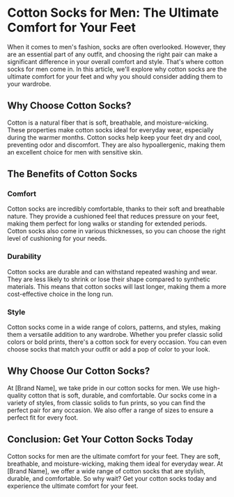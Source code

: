 # Cotton Socks for Men: The Ultimate Comfort for Your Feet

When it comes to men's fashion, socks are often overlooked. However, they are an essential part of any outfit, and choosing the right pair can make a significant difference in your overall comfort and style. That's where cotton socks for men come in. In this article, we'll explore why cotton socks are the ultimate comfort for your feet and why you should consider adding them to your wardrobe.

## Why Choose Cotton Socks?

Cotton is a natural fiber that is soft, breathable, and moisture-wicking. These properties make cotton socks ideal for everyday wear, especially during the warmer months. Cotton socks help keep your feet dry and cool, preventing odor and discomfort. They are also hypoallergenic, making them an excellent choice for men with sensitive skin.

## The Benefits of Cotton Socks

### Comfort

Cotton socks are incredibly comfortable, thanks to their soft and breathable nature. They provide a cushioned feel that reduces pressure on your feet, making them perfect for long walks or standing for extended periods. Cotton socks also come in various thicknesses, so you can choose the right level of cushioning for your needs.

### Durability

Cotton socks are durable and can withstand repeated washing and wear. They are less likely to shrink or lose their shape compared to synthetic materials. This means that cotton socks will last longer, making them a more cost-effective choice in the long run.

### Style

Cotton socks come in a wide range of colors, patterns, and styles, making them a versatile addition to any wardrobe. Whether you prefer classic solid colors or bold prints, there's a cotton sock for every occasion. You can even choose socks that match your outfit or add a pop of color to your look.

## Why Choose Our Cotton Socks?

At [Brand Name], we take pride in our cotton socks for men. We use high-quality cotton that is soft, durable, and comfortable. Our socks come in a variety of styles, from classic solids to fun prints, so you can find the perfect pair for any occasion. We also offer a range of sizes to ensure a perfect fit for every foot.

## Conclusion: Get Your Cotton Socks Today

Cotton socks for men are the ultimate comfort for your feet. They are soft, breathable, and moisture-wicking, making them ideal for everyday wear. At [Brand Name], we offer a wide range of cotton socks that are stylish, durable, and comfortable. So why wait? Get your cotton socks today and experience the ultimate comfort for your feet.